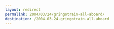 ```yaml
---
layout: redirect
permalink: 2004/03/24/gringotrain-all-aboard/
destination: /2004-03-24-gringotrain-all-aboard
---
```

